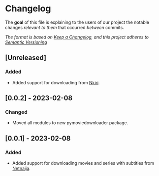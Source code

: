 # Changelog

The **goal** of this file is explaining to the users of our project the notable changes _relevant to them_ that occurred _between_ commits.

_The format is based on [Keep a Changelog](https://keepachangelog.com/en/1.0.0/), and this project adheres to [Semantic Versioning](https://semver.org/spec/v2.0.0.html)_

## [Unreleased]

### Added

- Added support for downloading from [Nkiri](https://nkiri.com/).


## [0.0.2] - 2023-02-08

### Changed
- Moved all modules to new pymoviedownloader package.


## [0.0.1] - 2023-02-08

### Added

- Added support for downloading movies and series with subtitles from [Netnaija](https://www.netnaija.net/).
